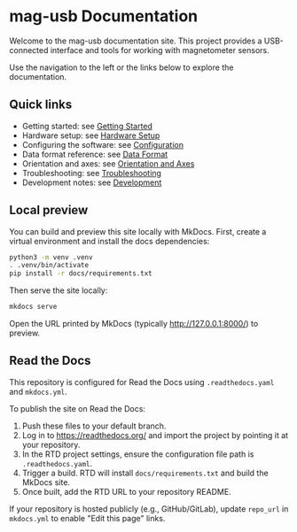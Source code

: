 # mag-usb Documentation

Welcome to the mag-usb documentation site. This project provides a USB-connected interface and tools for working with magnetometer sensors.

Use the navigation to the left or the links below to explore the documentation.

## Quick links

- Getting started: see [Getting Started](Getting-Started.md)
- Hardware setup: see [Hardware Setup](Hardware-Setup.md)
- Configuring the software: see [Configuration](Configuration.md)
- Data format reference: see [Data Format](Data-Format.md)
- Orientation and axes: see [Orientation and Axes](Orientation-and-Axes.md)
- Troubleshooting: see [Troubleshooting](Troubleshooting.md)
- Development notes: see [Development](Development.md)

## Local preview

You can build and preview this site locally with MkDocs. First, create a virtual environment and install the docs dependencies:

```bash
python3 -m venv .venv
. .venv/bin/activate
pip install -r docs/requirements.txt
```

Then serve the site locally:

```bash
mkdocs serve
```

Open the URL printed by MkDocs (typically http://127.0.0.1:8000/) to preview.

## Read the Docs

This repository is configured for Read the Docs using `.readthedocs.yaml` and `mkdocs.yml`.

To publish the site on Read the Docs:

1. Push these files to your default branch.
2. Log in to https://readthedocs.org/ and import the project by pointing it at your repository.
3. In the RTD project settings, ensure the configuration file path is `.readthedocs.yaml`.
4. Trigger a build. RTD will install `docs/requirements.txt` and build the MkDocs site.
5. Once built, add the RTD URL to your repository README.

If your repository is hosted publicly (e.g., GitHub/GitLab), update `repo_url` in `mkdocs.yml` to enable "Edit this page" links.
